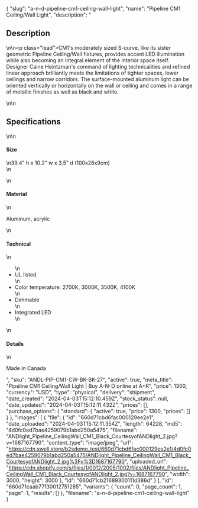 {
  "slug": "a-n-d-pipeline-cm1-ceiling-wall-light",
  "name": "Pipeline CM1 Ceiling/Wall Light",
  "description": "<h2>Description</h2>\n<!-- split -->\n<p class=\"lead\">CM1's moderately sized S-curve, like its sister geometric Pipeline Ceiling/Wall fixtures, provides accent LED illumination while also becoming an integral element of the interior space itself. Designer Caine Heintzman's command of lighting technicalities and refined linear approach brilliantly meets the limitations of tighter spaces, lower ceilings and narrow corridors. The surface-mounted aluminum light can be oriented vertically or horizontally on the wall or ceiling and comes in a range of metallic finishes as well as black and white.</p>\n<!-- split -->\n<h2>Specifications</h2>\n<!-- split -->\n<h4>Size</h4>\n39.4\" h x 10.2\" w x 3.5\" d (100x26x9cm)<br>\n<ul></ul>\n<h4>Material</h4>\n<p>Aluminum, acrylic</p>\n<h4>Technical</h4>\n<ul>\n<li>UL listed</li>\n<li>Color temperature: 2700K, 3000K, 3500K, 4100K</li>\n<li>Dimmable</li>\n<li>Integrated LED</li>\n</ul>\n<h4>Details</h4>\n<p>Made in Canada</p>",
  "sku": "ANDL-PIP-CM1-CW-BK-BK-27",
  "active": true,
  "meta_title": "Pipeline CM1 Ceiling/Wall Light | Buy A-N-D online at A+R",
  "price": 1300,
  "currency": "USD",
  "type": "physical",
  "delivery": "shipment",
  "date_created": "2024-04-03T15:12:10.459Z",
  "stock_status": null,
  "date_updated": "2024-04-03T15:12:11.432Z",
  "prices": [],
  "purchase_options": {
    "standard": {
      "active": true,
      "price": 1300,
      "prices": []
    }
  },
  "images": [
    {
      "file": {
        "id": "660d71cbd6fac000129ee2e1",
        "date_uploaded": "2024-04-03T15:12:11.354Z",
        "length": 64228,
        "md5": "4d0fc0ed7bae4259079b1abd250a5475",
        "filename": "ANDlight_Pipeline_CeilingWall_CM1_Black_CourtesyofANDlight_2.jpg?v=1687167790",
        "content_type": "image/jpeg",
        "url": "https://cdn.swell.store/b2sdemo_test/660d71cbd6fac000129ee2e1/4d0fc0ed7bae4259079b1abd250a5475/ANDlight_Pipeline_CeilingWall_CM1_Black_CourtesyofANDlight_2.jpg%3Fv%3D1687167790",
        "uploaded_url": "https://cdn.shopify.com/s/files/1/0012/2005/1002/files/ANDlight_Pipeline_CeilingWall_CM1_Black_CourtesyofANDlight_2.jpg?v=1687167790",
        "width": 3000,
        "height": 3000
      },
      "id": "660d71cb21689300111d386d"
    }
  ],
  "id": "660d71caab77f30012751285",
  "variants": {
    "count": 0,
    "page_count": 1,
    "page": 1,
    "results": []
  },
  "filename": "a-n-d-pipeline-cm1-ceiling-wall-light"
}